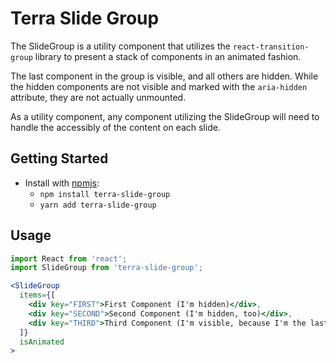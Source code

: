 # Terra Slide Group

The SlideGroup is a utility component that utilizes the `react-transition-group` library to present a stack of components in an
animated fashion.

The last component in the group is visible, and all others are hidden. While the hidden components are not visible and
marked with the `aria-hidden` attribute, they are not actually unmounted.

As a utility component, any component utilizing the SlideGroup will need to handle the accessibly of the content on each slide. 

## Getting Started

- Install with [npmjs](https://www.npmjs.com):
  - `npm install terra-slide-group`
  - `yarn add terra-slide-group`

## Usage

```jsx
import React from 'react';
import SlideGroup from 'terra-slide-group';

<SlideGroup
  items={[
    <div key="FIRST">First Component (I'm hidden)</div>,
    <div key="SECOND">Second Component (I'm hidden, too)</div>,
    <div key="THIRD">Third Component (I'm visible, because I'm the last component in the stack)</div>,
  ]}
  isAnimated
>
```
